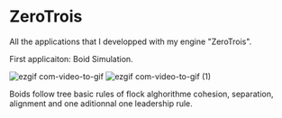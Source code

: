 # ZeroTrois

All the applications that I developped with my engine "ZeroTrois".

First applicaiton: Boid Simulation.

![ezgif com-video-to-gif](https://user-images.githubusercontent.com/46331545/233799711-1317bcd2-5098-44f2-b4af-352f1804f15d.gif) 
![ezgif com-video-to-gif (1)](https://user-images.githubusercontent.com/46331545/233799835-c826ebce-f969-4d1a-8395-35e1bcc0dd28.gif)

Boids follow tree basic rules of flock alghorithme cohesion, separation, alignment and one aditionnal one leadership rule.
